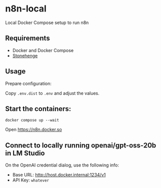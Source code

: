 # n8n-local

Local Docker Compose setup to run n8n

## Requirements

- Docker and Docker Compose
- [Stonehenge](https://github.com/druidfi/stonehenge)

## Usage

Prepare configuration:

Copy `.env.dist` to `.env` and adjust the values.

## Start the containers:

```console
docker compose up --wait
```

Open https://n8n.docker.so

## Connect to locally running openai/gpt-oss-20b in LM Studio

On the OpenAI credential dialog, use the following info:

- Base URL: http://host.docker.internal:1234/v1
- API Key: `whatever`
